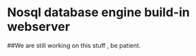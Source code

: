 Nosql database engine build-in webserver
========
##We are still working on this stuff , be patient.
